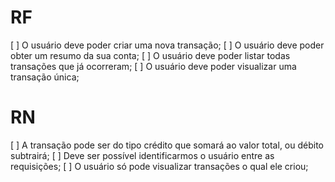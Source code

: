# RF

[ ] O usuário deve poder criar uma nova transação;
[ ] O usuário deve poder obter um resumo da sua conta;
[ ] O usuário deve poder listar todas transações que já ocorreram;
[ ] O usuário deve poder visualizar uma transação única;

# RN

[ ] A transação pode ser do tipo crédito que somará ao valor total, ou débito subtrairá;
[ ] Deve ser possível identificarmos o usuário entre as requisições;
[ ] O usuário só pode visualizar transações o qual ele criou;